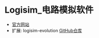 # Logisim_电路模拟软件

- [官方网站](http://www.cburch.com/logisim/)
- 扩展: logisim-evolution [GitHub仓库](https://github.com/logisim-evolution/logisim-evolution)
